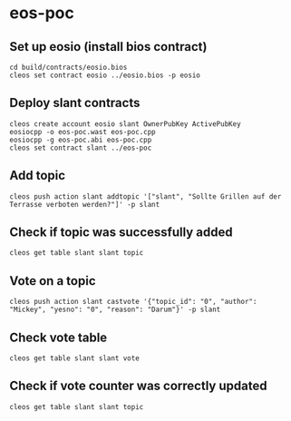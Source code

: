 # eos-poc


## Set up eosio (install bios contract)
```
cd build/contracts/eosio.bios
cleos set contract eosio ../eosio.bios -p eosio
```

## Deploy slant contracts
```
cleos create account eosio slant OwnerPubKey ActivePubKey
eosiocpp -o eos-poc.wast eos-poc.cpp
eosiocpp -g eos-poc.abi eos-poc.cpp
cleos set contract slant ../eos-poc
```

## Add topic
```
cleos push action slant addtopic '["slant", "Sollte Grillen auf der Terrasse verboten werden?"]' -p slant
```

## Check if topic was successfully added
```
cleos get table slant slant topic
```

## Vote on a topic
```
cleos push action slant castvote '{"topic_id": "0", "author": "Mickey", "yesno": "0", "reason": "Darum"}' -p slant
```

## Check vote table
```
cleos get table slant slant vote
```

## Check if vote counter was correctly updated
```
cleos get table slant slant topic
```
